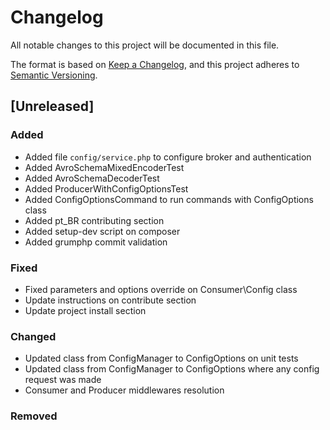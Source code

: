 # Changelog

All notable changes to this project will be documented in this file.

The format is based on [Keep a Changelog](https://keepachangelog.com/en/1.0.0/),
and this project adheres to [Semantic Versioning](https://semver.org/spec/v2.0.0.html).

## [Unreleased]

### Added

-  Added file `config/service.php` to configure broker and authentication
-  Added AvroSchemaMixedEncoderTest
-  Added AvroSchemaDecoderTest
-  Added ProducerWithConfigOptionsTest
-  Added ConfigOptionsCommand to run commands with ConfigOptions class
-  Added pt_BR contributing section
-  Added setup-dev script on composer
-  Added grumphp commit validation 

### Fixed

- Fixed parameters and options override on Consumer\Config class
- Update instructions on contribute section
- Update project install section

### Changed

- Updated class from ConfigManager to ConfigOptions on unit tests
- Updated class from ConfigManager to ConfigOptions where any config request was made
- Consumer and Producer middlewares resolution

### Removed

